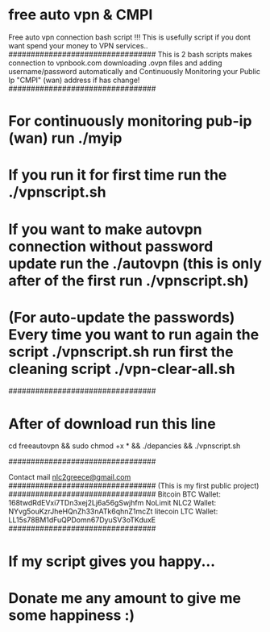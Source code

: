 # free auto vpn & CMPI
Free auto vpn connection bash script !!!
This is usefully script if you dont want spend your money to VPN services..
#################################
This is 2 bash scripts makes connection to vpnbook.com downloading .ovpn files and adding username/password automatically and Continuously Monitoring your Public Ip "CMPI" (wan) address if has change!
#################################

# For continuously monitoring pub-ip (wan) run ./myip

# If you run it for first time run the ./vpnscript.sh

# If you want to make autovpn connection without password update run the ./autovpn (this is only after of the first run  ./vpnscript.sh)

# (For auto-update the passwords) Every time you want to run again the script ./vpnscript.sh run first the cleaning script ./vpn-clear-all.sh

#################################

# After of download run this line

cd freeautovpn && sudo chmod +x * && ./depancies && ./vpnscript.sh

#################################

Contact mail nlc2greece@gmail.com
#################################
(This is my first public project)
#################################
Bitcoin BTC  Wallet:    168twdRdEVxi7TDn3xej2Lj6a56gSwjhfm
NoLimit NLC2 Wallet:    NYvg5ouKzrJheHQnZh33nATk6qhnZ1mcZt
litecoin LTC Wallet:    LL15s78BM1dFuQPDomn67DyuSV3oTKduxE
#################################
# If my script gives you happy...
# Donate me any amount to give me some happiness :) 

